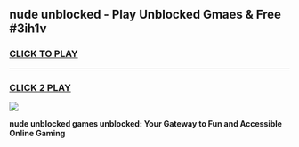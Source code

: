 
## nude unblocked - Play Unblocked Gmaes & Free #3ih1v
<h3>
<a href="https://news.freeplayer.one?title=nude_unblocked&ref=26F">CLICK TO PLAY</a></h3>
<hr>

<h3>
<a href="https://news.freeplayer.one?title=nude_unblocked&ref=26F">CLICK 2 PLAY</a>
  
</h3>

<a href="https://news.freeplayer.one?title=nude_unblocked&ref=26F/"><img src="https://clearcache.store/games.png"></a>


**nude unblocked games unblocked: Your Gateway to Fun and Accessible Online Gaming**
